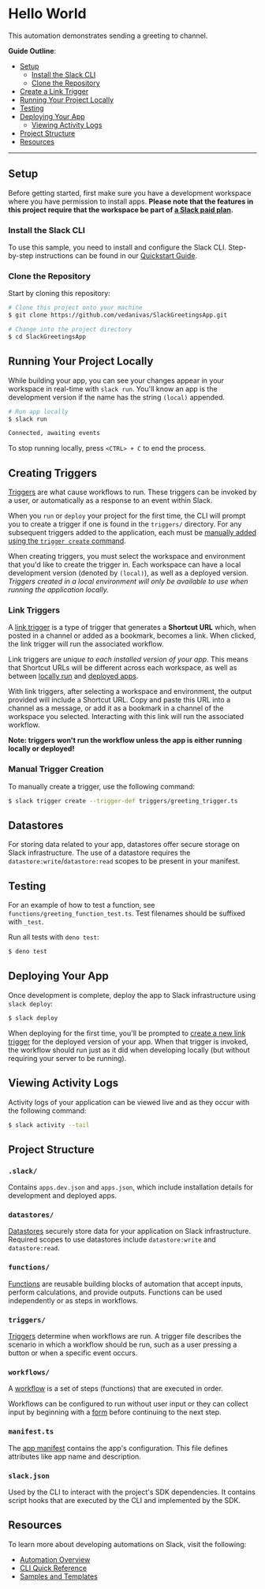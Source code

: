 # Hello World

This automation demonstrates sending a greeting to channel.

**Guide Outline**:

- [Setup](#setup)
  - [Install the Slack CLI](#install-the-slack-cli)
  - [Clone the Repository](#clone-the-repository)
- [Create a Link Trigger](#create-a-link-trigger)
- [Running Your Project Locally](#running-your-project-locally)
- [Testing](#testing)
- [Deploying Your App](#deploying-your-app)
  - [Viewing Activity Logs](#viewing-activity-logs)
- [Project Structure](#project-structure)
- [Resources](#resources)

---

## Setup

Before getting started, first make sure you have a development workspace where
you have permission to install apps. **Please note that the features in this
project require that the workspace be part of
[a Slack paid plan](https://slack.com/pricing).**

### Install the Slack CLI

To use this sample, you need to install and configure the Slack CLI.
Step-by-step instructions can be found in our
[Quickstart Guide](https://api.slack.com/automation/quickstart).

### Clone the Repository

Start by cloning this repository:

```zsh
# Clone this project onto your machine
$ git clone https://github.com/vedanivas/SlackGreetingsApp.git

# Change into the project directory
$ cd SlackGreetingsApp
```

## Running Your Project Locally

While building your app, you can see your changes appear in your workspace in
real-time with `slack run`. You'll know an app is the development version if the
name has the string `(local)` appended.

```zsh
# Run app locally
$ slack run

Connected, awaiting events
```

To stop running locally, press `<CTRL> + C` to end the process.

## Creating Triggers

[Triggers](https://api.slack.com/automation/triggers) are what cause workflows
to run. These triggers can be invoked by a user, or automatically as a response
to an event within Slack.

When you `run` or `deploy` your project for the first time, the CLI will prompt
you to create a trigger if one is found in the `triggers/` directory. For any
subsequent triggers added to the application, each must be
[manually added using the `trigger create` command](#manual-trigger-creation).

When creating triggers, you must select the workspace and environment that you'd
like to create the trigger in. Each workspace can have a local development
version (denoted by `(local)`), as well as a deployed version. _Triggers created
in a local environment will only be available to use when running the
application locally._

### Link Triggers

A [link trigger](https://api.slack.com/automation/triggers/link) is a type of
trigger that generates a **Shortcut URL** which, when posted in a channel or
added as a bookmark, becomes a link. When clicked, the link trigger will run the
associated workflow.

Link triggers are _unique to each installed version of your app_. This means
that Shortcut URLs will be different across each workspace, as well as between
[locally run](#running-your-project-locally) and
[deployed apps](#deploying-your-app).

With link triggers, after selecting a workspace and environment, the output
provided will include a Shortcut URL. Copy and paste this URL into a channel as
a message, or add it as a bookmark in a channel of the workspace you selected.
Interacting with this link will run the associated workflow.

**Note: triggers won't run the workflow unless the app is either running locally
or deployed!**

### Manual Trigger Creation

To manually create a trigger, use the following command:

```zsh
$ slack trigger create --trigger-def triggers/greeting_trigger.ts
```

## Datastores

For storing data related to your app, datastores offer secure storage on Slack
infrastructure. The use of a datastore requires the
`datastore:write`/`datastore:read` scopes to be present in your manifest.

## Testing

For an example of how to test a function, see
`functions/greeting_function_test.ts`. Test filenames should be suffixed with
`_test`.

Run all tests with `deno test`:

```zsh
$ deno test
```

## Deploying Your App

Once development is complete, deploy the app to Slack infrastructure using
`slack deploy`:

```zsh
$ slack deploy
```

When deploying for the first time, you'll be prompted to
[create a new link trigger](#creating-triggers) for the deployed version of your
app. When that trigger is invoked, the workflow should run just as it did when
developing locally (but without requiring your server to be running).

## Viewing Activity Logs

Activity logs of your application can be viewed live and as they occur with the
following command:

```zsh
$ slack activity --tail
```

## Project Structure

### `.slack/`

Contains `apps.dev.json` and `apps.json`, which include installation details for
development and deployed apps.

### `datastores/`

[Datastores](https://api.slack.com/automation/datastores) securely store data
for your application on Slack infrastructure. Required scopes to use datastores
include `datastore:write` and `datastore:read`.

### `functions/`

[Functions](https://api.slack.com/automation/functions) are reusable building
blocks of automation that accept inputs, perform calculations, and provide
outputs. Functions can be used independently or as steps in workflows.

### `triggers/`

[Triggers](https://api.slack.com/automation/triggers) determine when workflows
are run. A trigger file describes the scenario in which a workflow should be
run, such as a user pressing a button or when a specific event occurs.

### `workflows/`

A [workflow](https://api.slack.com/automation/workflows) is a set of steps
(functions) that are executed in order.

Workflows can be configured to run without user input or they can collect input
by beginning with a [form](https://api.slack.com/automation/forms) before
continuing to the next step.

### `manifest.ts`

The [app manifest](https://api.slack.com/automation/manifest) contains the app's
configuration. This file defines attributes like app name and description.

### `slack.json`

Used by the CLI to interact with the project's SDK dependencies. It contains
script hooks that are executed by the CLI and implemented by the SDK.

## Resources

To learn more about developing automations on Slack, visit the following:

- [Automation Overview](https://api.slack.com/automation)
- [CLI Quick Reference](https://api.slack.com/automation/cli/quick-reference)
- [Samples and Templates](https://api.slack.com/automation/samples)
